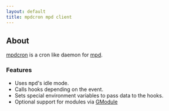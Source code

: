```yaml
---
layout: default
title: mpdcron mpd client
---
```


## About
[mpdcron](/mpdcron) is a cron like daemon for [mpd](http://mpd.wikia.com/).

### Features
- Uses <tt>mpd</tt>'s idle mode.
- Calls hooks depending on the event.
- Sets special environment variables to pass data to the hooks.
- Optional support for modules via
  [GModule](http://library.gnome.org/devel/glib/unstable/glib-Dynamic-Loading-of-Modules.html)

<!-- vim: set tw=80 ft=mkd spell spelllang=en sw=4 sts=4 et : -->
